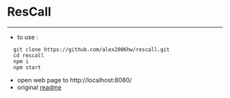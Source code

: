 # ResCall
----------
- to use :
```
  git clone https://github.com/alex2006hw/rescall.git
  cd rescall
  npm i
  npm start
```
- open web page to http://localhost:8080/
- original [readme](./README-orig.md)

